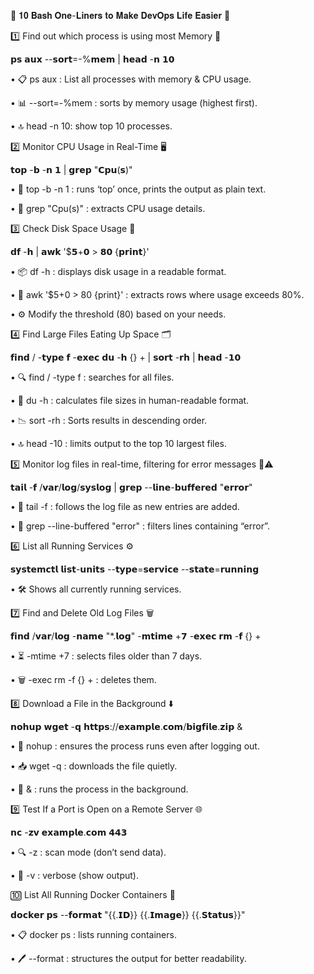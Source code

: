 🚀 𝟏𝟎 𝐁𝐚𝐬𝐡 𝐎𝐧𝐞-𝐋𝐢𝐧𝐞𝐫𝐬 𝐭𝐨 𝐌𝐚𝐤𝐞 𝐃𝐞𝐯𝐎𝐩𝐬 𝐋𝐢𝐟𝐞 𝐄𝐚𝐬𝐢𝐞𝐫 🚀

1️⃣ Find out which process is using most Memory 💾

𝗽𝘀 𝗮𝘂𝘅 --𝘀𝗼𝗿𝘁=-%𝗺𝗲𝗺 | 𝗵𝗲𝗮𝗱 -𝗻 𝟭𝟬

•	📋 ps aux : List all processes with memory & CPU usage.

•	📊 --sort=-%mem : sorts by memory usage (highest first).

•	🔝 head -n 10: show top 10 processes.


2️⃣ Monitor CPU Usage in Real-Time 🖥️

𝘁𝗼𝗽 -𝗯 -𝗻 𝟭 | 𝗴𝗿𝗲𝗽 "𝗖𝗽𝘂(𝘀)"

•	📝 top -b -n 1 : runs ‘top’ once, prints the output as plain text.

•	🎯 grep "Cpu(s)" : extracts CPU usage details.


3️⃣ Check Disk Space Usage 💽

𝗱𝗳 -𝗵 | 𝗮𝘄𝗸 '$𝟱+𝟬 > 𝟴𝟬 {𝗽𝗿𝗶𝗻𝘁}'

•	📦 df -h : displays disk usage in a readable format.

•	🚨 awk '$5+0 > 80 {print}' : extracts rows where usage exceeds 80%.

•	⚙️ Modify the threshold (80) based on your needs.


4️⃣ Find Large Files Eating Up Space 🗂️

𝗳𝗶𝗻𝗱 / -𝘁𝘆𝗽𝗲 𝗳 -𝗲𝘅𝗲𝗰 𝗱𝘂 -𝗵 {} + | 𝘀𝗼𝗿𝘁 -𝗿𝗵 | 𝗵𝗲𝗮𝗱 -𝟭𝟬

•	🔍 find / -type f : searches for all files.

•	📏 du -h : calculates file sizes in human-readable format.

•	📉 sort -rh : Sorts results in descending order.

•	🔝 head -10 : limits output to the top 10 largest files.


5️⃣ Monitor log files in real-time, filtering for error messages 📜⚠️

𝘁𝗮𝗶𝗹 -𝗳 /𝘃𝗮𝗿/𝗹𝗼𝗴/𝘀𝘆𝘀𝗹𝗼𝗴 | 𝗴𝗿𝗲𝗽 --𝗹𝗶𝗻𝗲-𝗯𝘂𝗳𝗳𝗲𝗿𝗲𝗱 "𝗲𝗿𝗿𝗼𝗿"

•	📡 tail -f : follows the log file as new entries are added.

•	🎯 grep --line-buffered "error" : filters lines containing “error”.


6️⃣ List all Running Services ⚙️

𝘀𝘆𝘀𝘁𝗲𝗺𝗰𝘁𝗹 𝗹𝗶𝘀𝘁-𝘂𝗻𝗶𝘁𝘀 --𝘁𝘆𝗽𝗲=𝘀𝗲𝗿𝘃𝗶𝗰𝗲 --𝘀𝘁𝗮𝘁𝗲=𝗿𝘂𝗻𝗻𝗶𝗻𝗴

•	🛠️ Shows all currently running services.


7️⃣ Find and Delete Old Log Files 🗑️

𝗳𝗶𝗻𝗱 /𝘃𝗮𝗿/𝗹𝗼𝗴 -𝗻𝗮𝗺𝗲 "*.𝗹𝗼𝗴" -𝗺𝘁𝗶𝗺𝗲 +𝟳 -𝗲𝘅𝗲𝗰 𝗿𝗺 -𝗳 {} +

•	⏳ -mtime +7 : selects files older than 7 days.

•	🗑️ -exec rm -f {} + : deletes them.

8️⃣ Download a File in the Background ⬇️

𝗻𝗼𝗵𝘂𝗽 𝘄𝗴𝗲𝘁 -𝗾 𝗵𝘁𝘁𝗽𝘀://𝗲𝘅𝗮𝗺𝗽𝗹𝗲.𝗰𝗼𝗺/𝗯𝗶𝗴𝗳𝗶𝗹𝗲.𝘇𝗶𝗽 &

•	🔄 nohup : ensures the process runs even after logging out.

•	📥 wget -q : downloads the file quietly.

•	🏃 & : runs the process in the background.


9️⃣ Test If a Port is Open on a Remote Server 🌐

𝗻𝗰 -𝘇𝘃 𝗲𝘅𝗮𝗺𝗽𝗹𝗲.𝗰𝗼𝗺 𝟰𝟰𝟯

•	🔍 -z : scan mode (don’t send data).

•	📢 -v : verbose (show output).


🔟 List All Running Docker Containers 🐳

𝗱𝗼𝗰𝗸𝗲𝗿 𝗽𝘀 --𝗳𝗼𝗿𝗺𝗮𝘁 "{{.𝗜𝗗}} {{.𝗜𝗺𝗮𝗴𝗲}} {{.𝗦𝘁𝗮𝘁𝘂𝘀}}"

•	📋 docker ps : lists running containers.

•	🖊️ --format : structures the output for better readability.




